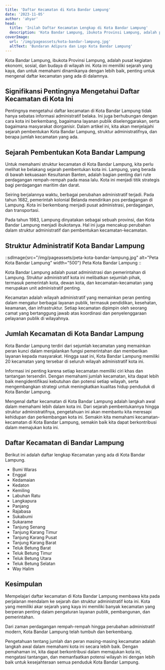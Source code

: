 ```yaml
---
title: 'Daftar Kecamatan di Kota Bandar Lampung'
date: '2023-11-05'
author: 'ahyar'
head:
  title: 'Inilah Daftar Kecamatan Lengkap di Kota Bandar Lampung'
  description: 'Kota Bandar Lampung, ibukota Provinsi Lampung, adalah pusat kegiatan ekonomi, sosial, dan budaya.  Berikut ini daftar lengkap kecamatan di Kota Bandar Lampung'
coverImage:
  url: '/img/pageassets/kota-bandar-lampung.jpg'
  altText: 'Bundaran Adipura dan Logo Kota Bandar Lampung'
---
```

Kota Bandar Lampung, ibukota Provinsi Lampung, adalah pusat kegiatan ekonomi, sosial, dan budaya di wilayah ini. Kota ini memiliki sejarah yang kaya, dan untuk memahami dinamikanya dengan lebih baik, penting untuk mengenal daftar kecamatan yang ada di dalamnya.
<!--more-->
## Signifikansi Pentingnya Mengetahui Daftar Kecamatan di Kota Ini

Pentingnya mengetahui daftar kecamatan di Kota Bandar Lampung tidak hanya sebatas informasi administratif belaka. Ini juga berhubungan dengan cara kota ini berkembang, bagaimana layanan publik diselenggarakan, serta bagaimana masyarakat diorganisir. Dalam artikel ini, kita akan menjelajahi sejarah pembentukan Kota Bandar Lampung, struktur administratifnya, dan berapa jumlah kecamatan yang ada.

## Sejarah Pembentukan Kota Bandar Lampung

Untuk memahami struktur kecamatan di Kota Bandar Lampung, kita perlu melihat ke belakang sejarah pembentukan kota ini. Lampung, yang berada di bawah kekuasaan Kesultanan Banten, adalah bagian penting dari rute perdagangan rempah-rempah pada masa lalu. Kota ini menjadi titik strategis bagi perdagangan maritim dan darat.

Seiring berjalannya waktu, berbagai perubahan administratif terjadi. Pada tahun 1682, pemerintah kolonial Belanda mendirikan pos perdagangan di Lampung. Kota ini berkembang menjadi pusat administrasi, perdagangan, dan transportasi.

Pada tahun 1983, Lampung dinyatakan sebagai sebuah provinsi, dan Kota Bandar Lampung menjadi ibukotanya. Hal ini juga mencakup perubahan dalam struktur administratif dan pembentukan kecamatan-kecamatan.

## Struktur Administratif Kota Bandar Lampung
::sdImage{src="/img/pageassets/peta-kota-bandar-lampung.jpg" alt="Peta Kota Bandar Lampung" width="500"}
Peta Kota Bandar Lampung
::

Kota Bandar Lampung adalah pusat administrasi dan pemerintahan di Lampung. Struktur administratif kota ini melibatkan sejumlah pihak, termasuk pemerintah kota, dewan kota, dan kecamatan-kecamatan yang merupakan unit administratif penting.

Kecamatan adalah wilayah administratif yang memainkan peran penting dalam mengatur berbagai layanan publik, termasuk pendidikan, kesehatan, keamanan, dan infrastruktur. Setiap kecamatan dipimpin oleh seorang camat yang bertanggung jawab atas koordinasi dan penyelenggaraan pelayanan publik di wilayahnya.

## Jumlah Kecamatan di Kota Bandar Lampung

Kota Bandar Lampung terdiri dari sejumlah kecamatan yang memainkan peran kunci dalam menjalankan fungsi pemerintahan dan memberikan layanan kepada masyarakat. Hingga saat ini, Kota Bandar Lampung memiliki 20 kecamatan yang tersebar di seluruh wilayah administratif kota ini.

Informasi ini penting karena setiap kecamatan memiliki ciri khas dan tantangan tersendiri. Dengan memahami jumlah kecamatan, kita dapat lebih baik mengidentifikasi kebutuhan dan potensi setiap wilayah, serta mengembangkan strategi untuk meningkatkan kualitas hidup penduduk di Kota Bandar Lampung.

Mengenal daftar kecamatan di Kota Bandar Lampung adalah langkah awal dalam memahami lebih dalam kota ini. Dari sejarah pembentukannya hingga struktur administratifnya, pengetahuan ini akan membantu kita meresapi kehidupan dan perkembangan kota ini. Semakin kita memahami kecamatan-kecamatan di Kota Bandar Lampung, semakin baik kita dapat berkontribusi dalam memajukan kota ini.

## Daftar Kecamatan di Bandar Lampung

Berikut ini adalah daftar lengkap Kecamatan yang ada di Kota Bandar Lampung.

- Bumi Waras
- Enggal
- Kedamaian
- Kedaton
- Kemiling
- Labuhan Ratu
- Langkapura
- Panjang
- Rajabasa
- Sukabumi
- Sukarame
- Tanjung Senang
- Tanjung Karang Timur
- Tanjung Karang Pusat
- Tanjung Karang Barat
- Teluk Betung Barat
- Teluk Betung Timur
- Teluk Betung Utara
- Teluk Betung Selatan
- Way Halim

## Kesimpulan

Mempelajari daftar kecamatan di Kota Bandar Lampung membawa kita pada perjalanan mendalam ke sejarah dan struktur administratif kota ini. Kota yang memiliki akar sejarah yang kaya ini memiliki banyak kecamatan yang berperan penting dalam pengaturan layanan publik, pembangunan, dan pemerintahan. 

Dari zaman perdagangan rempah-rempah hingga perubahan administratif modern, Kota Bandar Lampung telah tumbuh dan berkembang. 

Pengetahuan tentang jumlah dan peran masing-masing kecamatan adalah langkah awal dalam memahami kota ini secara lebih baik. Dengan pemahaman ini, kita dapat berkontribusi dalam memajukan kota ini, mengatasi tantangan, dan memanfaatkan potensi wilayah ini dengan lebih baik untuk kesejahteraan semua penduduk Kota Bandar Lampung.